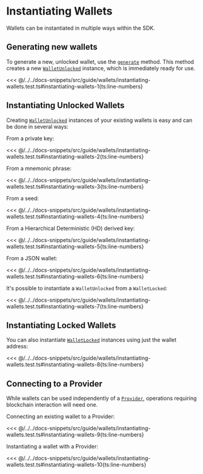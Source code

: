 # Instantiating Wallets

Wallets can be instantiated in multiple ways within the SDK.

## Generating new wallets

To generate a new, unlocked wallet, use the [`generate`](https://fuels-ts-docs-api.vercel.app/Account/Wallet.md#generate) method. This method creates a new [`WalletUnlocked`](https://fuels-ts-docs-api.vercel.app/Account/WalletUnlocked.md) instance, which is immediately ready for use.

<<< @/../../docs-snippets/src/guide/wallets/instantiating-wallets.test.ts#instantiating-wallets-1{ts:line-numbers}

## Instantiating Unlocked Wallets

Creating [`WalletUnlocked`](https://fuels-ts-docs-api.vercel.app/Account/WalletUnlocked.md) instances of your existing wallets is easy and can be done in several ways:

From a private key:

<<< @/../../docs-snippets/src/guide/wallets/instantiating-wallets.test.ts#instantiating-wallets-2{ts:line-numbers}

From a mnemonic phrase:

<<< @/../../docs-snippets/src/guide/wallets/instantiating-wallets.test.ts#instantiating-wallets-3{ts:line-numbers}

From a seed:

<<< @/../../docs-snippets/src/guide/wallets/instantiating-wallets.test.ts#instantiating-wallets-4{ts:line-numbers}

From a Hierarchical Deterministic (HD) derived key:

<<< @/../../docs-snippets/src/guide/wallets/instantiating-wallets.test.ts#instantiating-wallets-5{ts:line-numbers}

From a JSON wallet:

<<< @/../../docs-snippets/src/guide/wallets/instantiating-wallets.test.ts#instantiating-wallets-6{ts:line-numbers}

It's possible to instantiate a `WalletUnlocked` from a `WalletLocked`:

<<< @/../../docs-snippets/src/guide/wallets/instantiating-wallets.test.ts#instantiating-wallets-7{ts:line-numbers}

## Instantiating Locked Wallets

You can also instantiate [`WalletLocked`](https://fuels-ts-docs-api.vercel.app/Account/WalletLocked.md) instances using just the wallet address:

<<< @/../../docs-snippets/src/guide/wallets/instantiating-wallets.test.ts#instantiating-wallets-8{ts:line-numbers}

## Connecting to a Provider

While wallets can be used independently of a [`Provider`](https://fuels-ts-docs-api.vercel.app/Account/Provider.md), operations requiring blockchain interaction will need one.

Connecting an existing wallet to a Provider:

<<< @/../../docs-snippets/src/guide/wallets/instantiating-wallets.test.ts#instantiating-wallets-9{ts:line-numbers}

Instantiating a wallet with a Provider:

<<< @/../../docs-snippets/src/guide/wallets/instantiating-wallets.test.ts#instantiating-wallets-10{ts:line-numbers}
